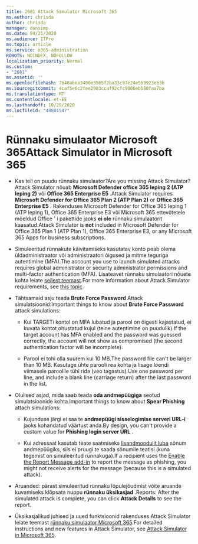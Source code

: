 ```yaml
---
title: 2681 Attack Simulator Microsoft 365
ms.author: chrisda
author: chrisda
manager: dansimp
ms.date: 04/21/2020
ms.audience: ITPro
ms.topic: article
ms.service: o365-administration
ROBOTS: NOINDEX, NOFOLLOW
localization_priority: Normal
ms.custom:
- "2681"
ms.assetid: ''
ms.openlocfilehash: 7b48abea3400e3565f2ba33c97e24e5b9923eb3b
ms.sourcegitcommit: 4caf5e6c2fee2903ccaf92cfc9006eb580faa7ba
ms.translationtype: MT
ms.contentlocale: et-EE
ms.lasthandoff: 10/29/2020
ms.locfileid: "48801547"
---
```

# <a name="attack-simulator-in-microsoft-365"></a><span data-ttu-id="ef699-102">Rünnaku simulaator Microsoft 365</span><span class="sxs-lookup"><span data-stu-id="ef699-102">Attack Simulator in Microsoft 365</span></span>

- <span data-ttu-id="ef699-103">Kas teil on puudu rünnaku simulaator?</span><span class="sxs-lookup"><span data-stu-id="ef699-103">Are you missing Attack Simulator?</span></span> <span data-ttu-id="ef699-104">Attack Simulator nõuab **Microsoft Defender office 365 leping 2 (ATP leping 2)** või **Office 365 Enterprise E5** .</span><span class="sxs-lookup"><span data-stu-id="ef699-104">Attack Simulator requires **Microsoft Defender for Office 365 Plan 2 (ATP Plan 2)** or **Office 365 Enterprise E5** .</span></span> <span data-ttu-id="ef699-105">Rakenduses Microsoft Defender for Office 365 leping 1 (ATP leping 1), Office 365 Enterprise E3 või Microsoft 365 ettevõtetele mõeldud Office ' i pakettide jaoks **ei ole** rünnaku simulaatorit kaasatud.</span><span class="sxs-lookup"><span data-stu-id="ef699-105">Attack Simulator is **not** included in Microsoft Defender for Office 365 Plan 1 (ATP Plan 1), Office 365 Enterprise E3, or any Microsoft 365 Apps for business subscriptions.</span></span>

- <span data-ttu-id="ef699-106">Simuleeritud rünnakute käivitamiseks kasutatav konto peab olema üldadministraator või administraatori õigused ja mitme teguriga autentimine (MFA).</span><span class="sxs-lookup"><span data-stu-id="ef699-106">The account you use to launch simulated attacks requires global administrator or security administrator permissions and multi-factor authentication (MFA).</span></span> <span data-ttu-id="ef699-107">Lisateavet rünnaku simulaatori nõuete kohta leiate [sellest teemast](https://docs.microsoft.com/microsoft-365/security/office-365-security/attack-simulator).</span><span class="sxs-lookup"><span data-stu-id="ef699-107">For more information about Attack Simulator requirements, see [this topic](https://docs.microsoft.com/microsoft-365/security/office-365-security/attack-simulator).</span></span>

- <span data-ttu-id="ef699-108">Tähtsamaid asju teada **Brute Force Password** Attack simulatsioonid:</span><span class="sxs-lookup"><span data-stu-id="ef699-108">Important things to know about **Brute Force Password** attack simulations:</span></span>

  - <span data-ttu-id="ef699-109">Kui TARGETi kontol on MFA lubatud ja parool on õigesti kajastatud, ei kuvata kontot ohustatud kujul (teine autentimine on puudulik).</span><span class="sxs-lookup"><span data-stu-id="ef699-109">If the target account has MFA enabled and the password was guessed correctly, the account will not show as compromised (the second authentication factor will be incomplete).</span></span>

  - <span data-ttu-id="ef699-110">Parool ei tohi olla suurem kui 10 MB.</span><span class="sxs-lookup"><span data-stu-id="ef699-110">The password file can't be larger than 10 MB.</span></span> <span data-ttu-id="ef699-111">Kasutage ühte parooli rea kohta ja lisage loendi viimasele paroolile tühi rida (veo tagastus).</span><span class="sxs-lookup"><span data-stu-id="ef699-111">Use one password per line, and include a blank line (carriage return) after the last password in the list.</span></span>

- <span data-ttu-id="ef699-112">Olulised asjad, mida saab teada **oda andmepüügiga** seotud simulatsioonide kohta.</span><span class="sxs-lookup"><span data-stu-id="ef699-112">Important things to know about **Spear Phishing** attach simulations:</span></span>

  - <span data-ttu-id="ef699-113">Kujunduse järgi ei saa te **andmepüügi sisselogimise serveri URL-i** jaoks kohandatud väärtust anda.</span><span class="sxs-lookup"><span data-stu-id="ef699-113">By design, you can't provide a custom value for **Phishing login server URL** .</span></span>

  - <span data-ttu-id="ef699-114">Kui adressaat kasutab teate saatmiseks [lisandmoodulit luba](https://docs.microsoft.com/microsoft-365/security/office-365-security/enable-the-report-message-add-in) sõnum andmepüügiks, siis ei pruugi te saada sõnumile teatisi (kuna tegemist on simuleeritud rünnakuga).</span><span class="sxs-lookup"><span data-stu-id="ef699-114">If a recipient uses the [Enable the Report Message add-in](https://docs.microsoft.com/microsoft-365/security/office-365-security/enable-the-report-message-add-in) to report the message as phishing, you might not receive alerts for the message (because this is a simulated attack).</span></span>

- <span data-ttu-id="ef699-115">Aruanded: pärast simuleeritud rünnaku lõpulejõudmist võite aruande kuvamiseks klõpsata nuppu **rünnaku üksikasjad** .</span><span class="sxs-lookup"><span data-stu-id="ef699-115">Reports: After the simulated attack is complete, you can click **Attack Details** to see the report.</span></span>

- <span data-ttu-id="ef699-116">Üksikasjalikud juhised ja uued funktsioonid rakenduses Attack Simulator leiate teemast [rünnaku simulaator Microsoft 365](https://docs.microsoft.com/microsoft-365/security/office-365-security/attack-simulator).</span><span class="sxs-lookup"><span data-stu-id="ef699-116">For detailed instructions and new features in Attack Simulator, see [Attack Simulator in Microsoft 365](https://docs.microsoft.com/microsoft-365/security/office-365-security/attack-simulator).</span></span>
